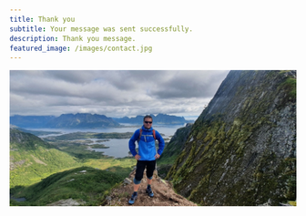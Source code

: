 ```yaml
---
title: Thank you
subtitle: Your message was sent successfully.
description: Thank you message.
featured_image: /images/contact.jpg
---
```


![](/images/about.jpg)
